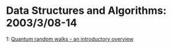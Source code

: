 # Data Structures and Algorithms: 2003/3/08-14  
1: [Quantum random walks - an introductory overview](https://doi.org/10.48550/arXiv.quant-ph/0303081)  